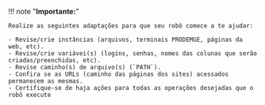 !!! note "**Importante:**" 

    Realize as seguintes adaptações para que seu robô comece a te ajudar:

    - Revise/crie instâncias (arquivos, terminais PRODEMGE, páginas da web, etc).
    - Revise/crie variávei(s) (logins, senhas, nomes das colunas que serão criadas/preenchidas, etc).
    - Revise caminho(s) de arquivo(s) (`PATH`).
    - Confira se as URLs (caminho das páginas dos sites) acessados permanecem as mesmas.
    - Certifique-se de haja ações para todas as operações desejadas que o robô execute


